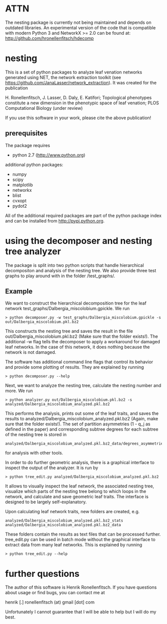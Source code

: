 # ATTN
The nesting package is currently not being maintained and depends on outdated
libraries.
An experimental version of the code that is compatible with modern Python 3 and
NetworkX >= 2.0 can be found at: http://github.com/hronellenfitsch/hdecomp

# nesting

This is a set of python packages to analyze leaf venation networks
generated using NET, the network extraction toolkit 
(see https://github.com/JanaLasser/network_extraction).
It was created for the publication

H. Ronellenfitsch, J. Lasser, D. Daly, E. Katifori; 
Topological phenotypes constitute a new dimension in the phenotypic space of leaf venation;
PLOS Computational Biology (under review)

If you use this software in your work, please cite the above publication!

## prerequisites

The package requires 
* python 2.7 (http://www.python.org)

additional python packages:
* numpy
* scipy
* matplotlib
* networkx
* blist
* cvxopt
* pydot2

All of the additional required packages are part of the python package index
and can be installed from http://pypi.python.org.

# using the decomposer and nesting tree analyzer

The package is split into two python scripts that handle hierarchical decompositon
and analysis of the nesting tree.
We also provide three test graphs to play around with in the folder /test_graphs/.

## Example
We want to construct the hierarchical decomposition tree for the leaf network
test_graphs/Dalbergia_miscolobium.gpickle.
We run

    > python decomposer.py -w test_graphs/Dalbergia_miscolobium.gpickle -s out/Dalbergia_miscolobium.pkl.bz2

This constructs the nesting tree and saves the result in the file out/Dalbergia_miscolobium.pkl.bz2
(Make sure that the folder exists!). The additional -w flag tells the decomposer to apply a workaround
for damaged leaf networks. In the case of this network, it does nothing because the network is not
damaged.

The software has additional command line flags that control its behavior and provide some
plotting of results. They are explained by running

    > python decomposer.py --help

Next, we want to analyze the nesting tree, calculate the nesting number and more.
We run

    > python analyzer.py out/Dalbergia_miscolobium.pkl.bz2 -s analyzed/Dalbergia_miscolobium_analyzed.pkl.bz2

This performs the analysis, prints out some of the leaf traits, and saves
the results to analyzed/Dalbergia_miscolobium_analyzed.pkl.bz2 (Again, make sure that
the folder exists!).
The set of partition asymmetries (1 - q_j as defined in the paper) 
and corresponding subtree degrees for each subtree of the
nesting tree is stored in

    analyzed/Dalbergia_miscolobium_analyzed.pkl.bz2_data/degrees_asymmetries.txt

for analysis with other tools.

In order to do further geometric analysis, there is a graphical interface to inspect the output
of the analyzer. It is run by 

    > python tree_edit.py analyzed/Dalbergia_miscolobium_analyzed.pkl.bz2

It allows to visually inspect the leaf network, the associated nesting tree,
visualize which parts of the nesting tree belong to which loops in the network,
and calculate and save geometric leaf traits.
The interface is designed to be largely self-explanatory.

Upon calculating leaf network traits, new folders are created, e.g.

    analyzed/Dalbergia_miscolobium_analyzed.pkl.bz2_stats
    analyzed/Dalbergia_miscolobium_analyzed.pkl.bz2_data

These folders contain the results as text files that can be processed further.
tree_edit.py can be used in batch mode without the graphical interface to
extract data from many leaf networks. This is explained by running

    > python tree_edit.py --help

# further questions

The author of this software is Henrik Ronellenfitsch.
If you have questions about usage or find bugs, you can contact me
at

henrik [.] ronellenfitsch (at) gmail [dot] com

Unfortunately I cannot guarantee that I will be able to help but I will do my best.

